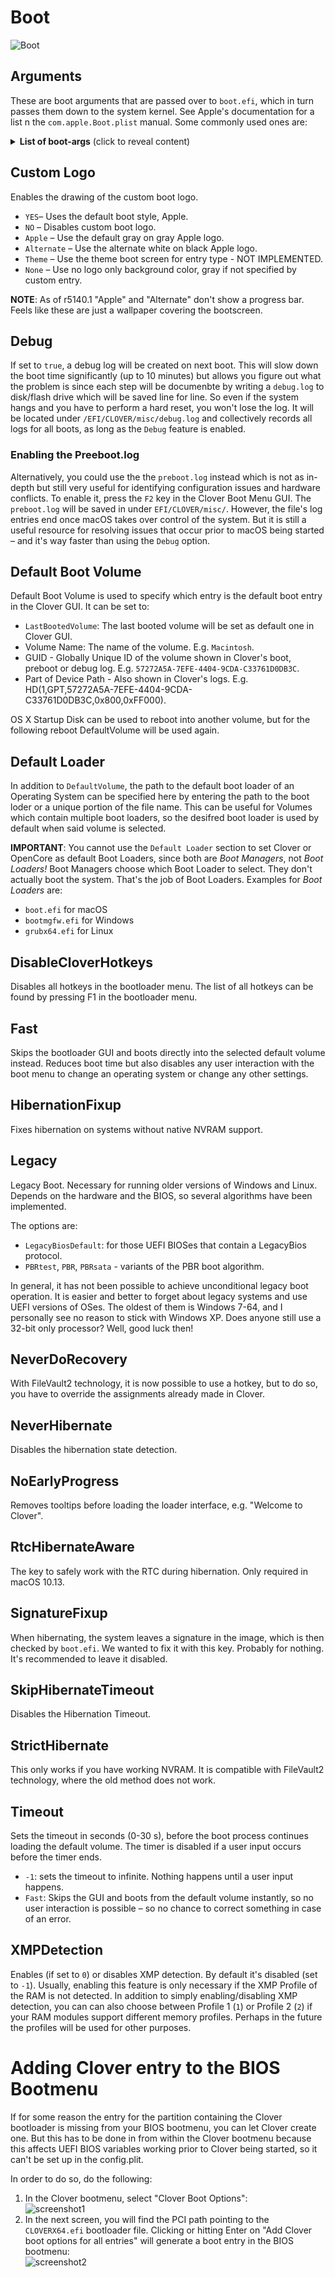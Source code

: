 # Boot
![Boot](https://user-images.githubusercontent.com/76865553/136703418-a28fed86-1f46-4519-80ad-671e96b89141.jpeg)

## Arguments
These are boot arguments that are passed over to `boot.efi`, which in turn passes them down to the system kernel. See Apple's documentation for a list n the `com.apple.Boot.plist` manual. Some commonly used ones are:

<details><summary><strong>List of boot-args</strong> (click to reveal content)</summary>

### Debugging
|Boot-arg|Description|
|:------:|-----------|
**`-v`**|_V_erbose Mode. Replaces the progress bar with a terminal output with a bootlog which helps resolving issues. Combine with `debug=0x100` and `keepsyms=1`
**`-f`**|_F_orce-rebuild kext cache on boot.
**`-s`**|_S_ingle User Mode. This mode will start the terminal mode, which can be used to repair your system. Should be disabled with a Quirk since you can use it to bypass the Admin account password.
**`-x`**|Safe Mode. Boots macOS with a minimal set of system extensions and features. It can also check your startup disk to find and fix errors like running First Aid in Disk Utility. Can be triggered from OC bootmenu by holding a key combination if `PollAppleHotkeys` is enabled.
**`debug=0x100`**|Disables macOS'es watchdog. Prevents the machine from restarting on a kernel panic. That way you can hopefully glean some useful info and follow the breadcrumbs to get past the issues.
**`keepsyms=1`**|Companion setting to `debug=0x100` that tells the OS to also print the symbols on a kernel panic. That can give some more helpful insight as to what's causing the panic itself.
**`dart=0`**|Disables VT-x/VT-d. Nowadays, `DisableIOMapper` Quirk is used instead.
**`cpus=1`**|Limits the number of CPU cores to 1. Helpful in cases where macOS won't boot or install otherwise.
**`npci=0x2000`**/**`npci=0x3000`**|Disables PCI debugging related to `kIOPCIConfiguratorPFM64`. Alternatively, use `npci=0x3000` which also disables debugging of `gIOPCITunnelledKey`. Required when stuck at `PCI Start Configuration` as there are IRQ conflicts related to your PCI lanes. **Not needed if `Above4GDecoding` can be enabled in BIOS**
**`-no_compat_check`**|Disables macOS compatibility check. For example, macOS 11.0 BigSur no longer supports iMac models introduced before 2014. Enabling this allows installing andd booting macOS on otherwise unsupported SMBIOS. Downside: you can't install system updates if this is enabled.

### GPU-specific boot arguments
For more iGPU and dGPU-related boot args see the Whatevergreen topic.

|Boot-arg|Description|
|:------:|-----------|
**`agdpmod=pikera`**|Disables Board-ID checks on AMD Navi GPUs (RX 5000 & 6000 series). Without this you'll get a black screen. Don't use on Polaris or Vega Cards.
**`igfxonln=1`**|Forces all displays online. Resolves screen wake issues after quitting sleep mode in macOS 10.15.4 and newer when using Coffee and Comet Lake's Intel UHD 630.
**`-igfxvesa`** |Disables graphics acceleration in favor of software rendering. Useful if iGPU and dGPU are incompatible or if you are using an NVIDIA GeForce Card and the WebDrivers are outdated after updating macOS, so the display won't turn on during boot.
**`-wegnoegpu`**|Disables all GPUs but the integrated graphics on Intel CPU. Use if GPU is incompatible with macOS. Doesn't work all the time.
**`nvda_drv=1`**|Enable Web Drivers for NVIDIA Graphics Cards (supported up to macOS High Sierra only).
**`nv_disable=1`**|Disables NVIDIA GPUs (***don't*** combine this with `nvda_drv=1`)

### Network-specific boot arguments
|Boot-arg|Description|
|:------:|-----------|
**`dk.e1000=0`**|Prohibits `com.apple.DriverKit-AppleEthernetE1000` (Apple's DEXT driver) from attaching to the Intel I225-V Ethernet controller used on higher end Comet Lake boards, causing Apple's I225 kext driver to load instead. This boot argument is optional on most boards as they are compatible with the DEXT driver. However, it may be required on Gigabyte and several other boards, which can only use the kext driver, as the DEXT driver causes hangs. You don't need this if your board didn't ship with the I225-V NIC.

### Other useful boot arguments
|Boot-arg|Description|
|:------:|-----------|
**`alcid=1`**|For selecting a layout-id for AppleALC, whereas the numerical value specifies the layout-id. See [supported codecs](https://github.com/acidanthera/applealc/wiki/supported-codecs) to figure out which layout to use for your specific system.
**`amfi_get_out_of_my_way=1`**|Combines wit disabled SIP, this disables Apple Mobile File Integrity. AMFI is a macOS kernel module enforcing code-signing validation and library validation which strengthens security. Even after disabling these services, AMFI is still checking the signatures of every app that is run and will cause non-Apple apps to crash when they touch extra-sensitive areas of the system. There's also a [kext](https://github.com/osy/AMFIExemption) which does this on a per-app-basis.
**`-force_uni_control`**|Force-enables the Universal Control service in macOS Monteray 12.3+.

## Boot-args and device properties provided by kexts

### Lilu.kext
Assorted Lilu boot-args. Remember that Lilu acts as a patch engine providing functionality for other kexts in the hackintosh universe, so you got to be aware of that if you use any of these commands!

|Boot-arg|Description|
|:-------:|-----------|
**`-liluoff`**| Disables Lilu.
**`-lilubeta`**| Enables Lilu on unsupported macOS versions (macOS 12 and below are supported by default).
**`-lilubetaall`**| Enables Lilu and *all* loaded plugins on unsupported macOS (use _very_ carefully).
**`-liluforce`**| Enables Lilu regardless of the mode, OS, installer, or recovery.
**`liludelay=1000`**| Adds a 1 second (1000 ms) delay after each print for troubleshooting.
**`lilucpu=N`**|to let Lilu and plugins assume Nth CPUInfo::CpuGeneration.

### Whatevergreen.kext 
Listed below you'll find a snall but useful assortion of WEG's boot args for everything graphics-related. Check the [complete list](https://github.com/acidanthera/WhateverGreen/blob/master/README.md#boot-arguments) to find many, many more.

|Boot-arg|Description|
|:------:|-----------|
**`-wegoff`**| Disables WhateverGreen.
**`-wegbeta`**| Enables WhateverGreen on unsupported OS versions.
**`-wegswitchgpu`**|Disables th iGPU if a discrete GPU is detected (or use `switch-to-external-gpu` property to iGPU)
**`-wegnoegpu`**|Disables all discrete GPUs (or add `disable-gpu` property to each GFX0).
**`-wegnoigpu`**|Disables internal GPU (or add `disable-gpu` property to iGPU)
**`agdpmod=pikera`**| Replaces `board-id` with `board-ix`. Disables Board-ID checks on AMD Navi GPUs (RX 5000 & 6000 series). Without this, you’ll get a black screen. Don’t use on Polaris or Vega cards.
**`agdpmod=vit9696`**|Disables check for `board-id` (or add `agdpmod` property to external GPU).
**`applbkl=0`**| Boot argument (and `applbkl` property) to disable `AppleBacklight.kext` patches for IGPU. In case of custom AppleBacklight profile, read [this](https://github.com/acidanthera/WhateverGreen/blob/master/Manual/FAQ.OldPlugins.en.md)
**`gfxrst=1`**|Prefers drawing the Apple logo at the 2nd boot stage instead of framebuffer copying. Makes the transition between the progress bar and the desktop/login screen smoother if an external monitor is attached.
**`ngfxgl=1`**|Disables Metal support on NVIDIA cards (or use `disable-metal` property)
**`igfxgl=1`**|boot argument (and `disable-metal` property) to disable Metal support on Intel.
**`igfxmetal=1`**|boot argument (and `enable-metal` property) to force enable Metal support on Intel for offline rendering.
**`-igfxvesa`**|Disable Intel Graphics acceleration in favor of software rendering (aka VESA mode). Useful when installing never macOS lacking graphics drivers for legacy hardware.
**`-igfxnohdmi`**| boot argument (and `disable-hdmi-patches` property) to disable DP to HDMI conversion patches for digital sound.
**`-cdfon`**| Boot-arg (and `enable-hdmi20` property) to enable HDMI 2.0 patches.
**`-igfxhdmidivs`**| boot argument (and `enable-hdmi-dividers-fix` property) to fix the infinite loop on establishing Intel HDMI connections with a higher pixel clock rate on SKL, KBL and CFL platforms.
**`-igfxlspcon`**|boot argument (and `enable-lspcon-support` property) to enable the driver support for onboard LSPCON chips. [Read the manual](https://github.com/acidanthera/WhateverGreen/blob/master/Manual/FAQ.IntelHD.en.md#lspcon-driver-support-to-enable-displayport-to-hdmi-20-output-on-igpu)
**`igfxonln=1`**| boot argument (and `force-online` device property) to force online status on all displays.
**`-igfxdvmt`**| boot argument (and `enable-dvmt-calc-fix` property) to fix the kernel panic caused by an incorrectly calculated amount of DVMT pre-allocated memory on Intel ICL platforms.
**`-igfxblr`**| boot argument (and `enable-backlight-registers-fix` property) to fix backlight registers on KBL, CFL and ICL platforms.
**`-igfxbls`**| boot argument (and `enable-backlight-smoother` property) to make brightness transitions smoother on IVB+ platforms. [Read the manual](https://github.com/acidanthera/WhateverGreen/blob/master/Manual/FAQ.IntelHD.en.md#customize-the-behavior-of-the-backlight-smoother-to-improve-your-experience)
**`applbkl=3`**| boot argument (and `applbkl` property) to enable PWM backlight control of AMD Radeon RX 5000 series graphic cards [read here.](https://github.com/acidanthera/WhateverGreen/blob/master/Manual/FAQ.Radeon.en.md)
**`-igfxblr`**| Boot argument (and enable-backlight-registers-fix property) to fix backlight registers on KBL, CFL and ICL platforms.

### AppleALC
Boot-args for your favorite audio-enabler kext. All the Lilu boot arguments affect AppleALC as well.

|Boot-arg|Description|
|:------:|-----------|
**`alcid=layout`**| To select a layout-id, for example alcid=1
**`-alcoff`**| Disables AppleALC (Bootmode `-x` and `-s` will also disable it)
**`-alcbeta`**| Enables AppleALC on unsupported systems (usually unreleased or old ones)
**`alcverbs=1`**| Enables alc-verb support (also alc-verbs device property)

If you right-click anywhere in this list you will find many more boot-args not covered here:

<details><summary><strong>Screenshot</strong></summary>

![Bildschirmfoto](https://user-images.githubusercontent.com/76865553/135818786-923330d4-564a-41c6-acbf-ae16b4ac0d55.png)
</details>
</details>

## Custom Logo
Enables the drawing of the custom boot logo.

- `YES`– Uses the default boot style, Apple.
- `NO` – Disables custom boot logo.
- `Apple` – Use the default gray on gray Apple logo.
- `Alternate` – Use the alternate white on black Apple logo.
- `Theme` – Use the theme boot screen for entry type - NOT IMPLEMENTED.
- `None` – Use no logo only background color, gray if not specified by custom entry.

**NOTE**: As of r5140.1 "Apple" and "Alternate" don't show a progress bar. Feels like these are just a wallpaper covering the bootscreen.

## Debug
If set to `true`, a debug log will be created on next boot. This will slow down the boot time significantly (up to 10 minutes) but allows you figure out what the problem is since each step will be documenbte by writing a `debug.log` to disk/flash drive which will be saved line for line. So even if the system hangs and you have to perform a hard reset, you won't lose the log. It will be located under `/EFI/CLOVER/misc/debug.log` and collectively records all logs for all boots, as long as the `Debug` feature is enabled.

### Enabling the Preeboot.log
Alternatively, you could use the the `preboot.log` instead which is not as in-depth but still very useful for identifying configuration issues and hardware conflicts. To enable it, press the `F2` key in the Clover Boot Menu GUI. The `preboot.log` will be saved in under `EFI/CLOVER/misc/`. However, the file's log entries end once macOS takes over control of the system. But it is still a useful resource for resolving issues that occur prior to macOS being started – and it's way faster than using the `Debug` option.

## Default Boot Volume
Default Boot Volume is used to specify which entry is the default boot entry in the Clover GUI. It can be set to:

- `LastBootedVolume`: The last booted volume will be set as default one in Clover GUI.
- Volume Name: The name of the volume. E.g. `Macintosh`.
- GUID - Globally Unique ID of the volume shown in Clover's boot, preboot or debug log. E.g. `57272A5A-7EFE-4404-9CDA-C33761D0DB3C`.
- Part of Device Path - Also shown in Clover's logs. E.g. HD(1,GPT,57272A5A-7EFE-4404-9CDA-C33761D0DB3C,0x800,0xFF000).

OS X Startup Disk can be used to reboot into another volume, but for the following reboot DefaultVolume will be used again.

## Default Loader
In addition to `DefaultVolume`, the path to the default boot loader of an Operating System can be specified here by entering the path to the boot loder or a unique portion of the file name. This can be useful for Volumes which contain multiple boot loaders, so the desifred boot loader is used by default when said volume is selected.

**IMPORTANT**: You cannot use the `Default Loader` section to set Clover or OpenCore as default Boot Loaders, since both are *Boot Managers*, not *Boot Loaders!* Boot Managers choose which Boot Loader to select. They don't actually boot the system. That's the job of Boot Loaders. Examples for *Boot Loaders* are:

- `boot.efi` for macOS
- `bootmgfw.efi` for Windows
- `grubx64.efi` for Linux

## DisableCloverHotkeys
Disables all hotkeys in the bootloader menu. The list of all hotkeys can be found by pressing F1 in the bootloader menu.

## Fast
Skips the bootloader GUI and boots directly into the selected default volume instead. Reduces boot time but also disables any user interaction with the boot menu to change an operating system or change any other settings.

## HibernationFixup
Fixes hibernation on systems without native NVRAM support.

## Legacy
Legacy Boot. Necessary for running older versions of Windows and Linux. Depends on the hardware and the BIOS, so several algorithms have been implemented. 

The options are:

- `LegacyBiosDefault`: for those UEFI BIOSes that contain a LegacyBios protocol.
- `PBRtest`, `PBR`, `PBRsata` - variants of the PBR boot algorithm.

In general, it has not been possible to achieve unconditional legacy boot operation. It is easier and better to forget about legacy systems and use UEFI versions of OSes. The oldest of them is Windows 7-64, and I personally see no reason to stick with Windows XP. Does anyone still use a 32-bit only processor? Well, good luck then!

## NeverDoRecovery
With FileVault2 technology, it is now possible to use a hotkey, but to do so, you have to override the assignments already made in Clover.

## NeverHibernate
Disables the hibernation state detection.

## NoEarlyProgress
Removes tooltips before loading the loader interface, e.g. "Welcome to Clover".

## RtcHibernateAware
The key to safely work with the RTC during hibernation. Only required in macOS 10.13.

## SignatureFixup
 When hibernating, the system leaves a signature in the image, which is then checked by `boot.efi`. We wanted to fix it with this key. Probably for nothing. It's recommended to leave it disabled.
 
## SkipHibernateTimeout
Disables the Hibernation Timeout.

## StrictHibernate
This only works if you have working NVRAM. It is compatible with FileVault2 technology, where the old method does not work.

## Timeout
Sets the timeout in seconds (0-30 s), before the boot process continues loading the default volume. The timer is disabled if a user input occurs before the timer ends.

- `-1`: sets the timeout to infinite. Nothing happens until a user input happens.
- `Fast`: Skips the GUI and boots from the default volume instantly, so no user interaction is possible – so no chance to correct something in case of an error.

## XMPDetection
Enables (if set to `0`) or disables XMP detection. By default it's disabled (set to `-1`). Usually, enabling this feature is only necessary if the XMP Profile of the RAM is not detected. In addition to simply enabling/disabling XMP detection, you can can also choose between Profile 1 (`1`) or Profile 2 (`2`) if your RAM modules support different memory profiles. Perhaps in the future the profiles will be used for other purposes.

# Adding Clover entry to the BIOS Bootmenu
If for some reason the entry for the partition containing the Clover bootloader is missing from your BIOS bootmenu, you can let Clover create one. But this has to be done in from within the Clover bootmenu because this affects UEFI BIOS variables working prior to Clover being started, so it can't be set up in the config.plit.

In order to do so, do the following:

1. In the Clover bootmenu, select "Clover Boot Options":</br>![screenshot1](https://user-images.githubusercontent.com/76865553/159431070-103960ad-90b8-4a1a-b86c-7127c9bfac2d.png)
2. In the next screen, you will find the PCI path pointing to the `CLOVERX64.efi` bootloader file. Clicking or hitting Enter on "Add Clover boot options for all entries" will generate a boot entry in the BIOS bootmenu:</br>![screenshot2](https://user-images.githubusercontent.com/76865553/159431126-4afa3874-d322-4cf2-b18e-942e8e76b86d.png)
